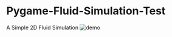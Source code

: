 # Pygame-Fluid-Simulation-Test
A Simple 2D Fluid Simulation
![demo](https://raw.githubusercontent.com/DenizErdemAras/Pygame-Fluid-Simulation-Test/main/SimPreview.gif)

